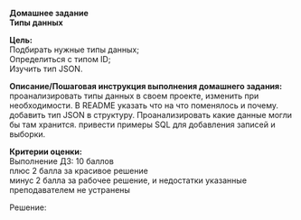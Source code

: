 **Домашнее задание**  
**Типы данных**  

**Цель:**  
Подбирать нужные типы данных;  
Определиться с типом ID;  
Изучить тип JSON.  


**Описание/Пошаговая инструкция выполнения домашнего задания:**  
проанализировать типы данных в своем проекте, изменить при необходимости. В README указать что на что поменялось и почему.  
добавить тип JSON в структуру. Проанализировать какие данные могли бы там хранится. привести примеры SQL для добавления записей и выборки.  

**Критерии оценки:**  
Выполнение ДЗ: 10 баллов  
плюс 2 балла за красивое решение  
минус 2 балла за рабочее решение, и недостатки указанные преподавателем не устранены  

Решение:  
